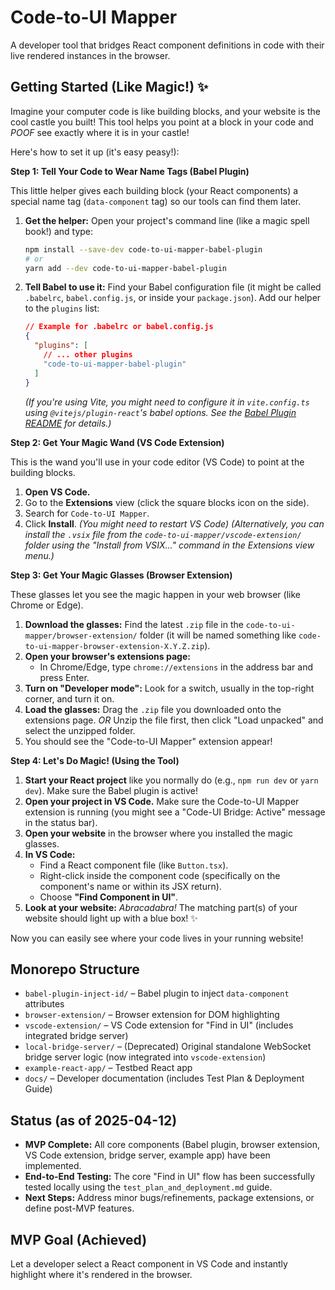 # Code-to-UI Mapper

A developer tool that bridges React component definitions in code with their live rendered instances in the browser.

## Getting Started (Like Magic!) ✨

Imagine your computer code is like building blocks, and your website is the cool castle you built! This tool helps you point at a block in your code and *POOF* see exactly where it is in your castle!

Here's how to set it up (it's easy peasy!):

**Step 1: Tell Your Code to Wear Name Tags (Babel Plugin)**

This little helper gives each building block (your React components) a special name tag (`data-component` tag) so our tools can find them later.

1.  **Get the helper:** Open your project's command line (like a magic spell book!) and type:
    ```bash
    npm install --save-dev code-to-ui-mapper-babel-plugin
    # or
    yarn add --dev code-to-ui-mapper-babel-plugin
    ```
2.  **Tell Babel to use it:** Find your Babel configuration file (it might be called `.babelrc`, `babel.config.js`, or inside your `package.json`). Add our helper to the `plugins` list:
    ```json
    // Example for .babelrc or babel.config.js
    {
      "plugins": [
        // ... other plugins
        "code-to-ui-mapper-babel-plugin"
      ]
    }
    ```
    *(If you're using Vite, you might need to configure it in `vite.config.ts` using `@vitejs/plugin-react`'s babel options. See the [Babel Plugin README](babel-plugin-inject-id/README.md) for details.)*

**Step 2: Get Your Magic Wand (VS Code Extension)**

This is the wand you'll use in your code editor (VS Code) to point at the building blocks.

1.  **Open VS Code.**
2.  Go to the **Extensions** view (click the square blocks icon on the side).
3.  Search for `Code-to-UI Mapper`.
4.  Click **Install**. *(You might need to restart VS Code)*
    *(Alternatively, you can install the `.vsix` file from the `code-to-ui-mapper/vscode-extension/` folder using the "Install from VSIX..." command in the Extensions view menu.)*

**Step 3: Get Your Magic Glasses (Browser Extension)**

These glasses let you see the magic happen in your web browser (like Chrome or Edge).

1.  **Download the glasses:** Find the latest `.zip` file in the `code-to-ui-mapper/browser-extension/` folder (it will be named something like `code-to-ui-mapper-browser-extension-X.Y.Z.zip`).
2.  **Open your browser's extensions page:**
    *   In Chrome/Edge, type `chrome://extensions` in the address bar and press Enter.
3.  **Turn on "Developer mode":** Look for a switch, usually in the top-right corner, and turn it on.
4.  **Load the glasses:** Drag the `.zip` file you downloaded onto the extensions page. *OR* Unzip the file first, then click "Load unpacked" and select the unzipped folder.
5.  You should see the "Code-to-UI Mapper" extension appear!

**Step 4: Let's Do Magic! (Using the Tool)**

1.  **Start your React project** like you normally do (e.g., `npm run dev` or `yarn dev`). Make sure the Babel plugin is active!
2.  **Open your project in VS Code.** Make sure the Code-to-UI Mapper extension is running (you might see a "Code-UI Bridge: Active" message in the status bar).
3.  **Open your website** in the browser where you installed the magic glasses.
4.  **In VS Code:**
    *   Find a React component file (like `Button.tsx`).
    *   Right-click inside the component code (specifically on the component's name or within its JSX return).
    *   Choose **"Find Component in UI"**.
5.  **Look at your website:** *Abracadabra!* The matching part(s) of your website should light up with a blue box! ✨

Now you can easily see where your code lives in your running website!

## Monorepo Structure

- `babel-plugin-inject-id/` – Babel plugin to inject `data-component` attributes
- `browser-extension/` – Browser extension for DOM highlighting
- `vscode-extension/` – VS Code extension for "Find in UI" (includes integrated bridge server)
- `local-bridge-server/` – (Deprecated) Original standalone WebSocket bridge server logic (now integrated into `vscode-extension`)
- `example-react-app/` – Testbed React app
- `docs/` – Developer documentation (includes Test Plan & Deployment Guide)

## Status (as of 2025-04-12)

- **MVP Complete:** All core components (Babel plugin, browser extension, VS Code extension, bridge server, example app) have been implemented.
- **End-to-End Testing:** The core "Find in UI" flow has been successfully tested locally using the `test_plan_and_deployment.md` guide.
- **Next Steps:** Address minor bugs/refinements, package extensions, or define post-MVP features.

## MVP Goal (Achieved)

Let a developer select a React component in VS Code and instantly highlight where it's rendered in the browser.
